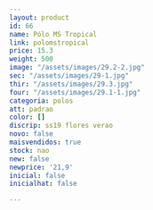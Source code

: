 ```yaml
---
layout: product
id: 66
name: Pólo MS Tropical
link: polomstropical
price: 15.3
weight: 500
image: "/assets/images/29.2-2.jpg"
sec: "/assets/images/29-1.jpg"
thir: "/assets/images/29.3.jpg"
four: "/assets/images/29.1-1.jpg"
categoria: polos
att: padrao
color: []
discrip: ss19 flores verao
novo: false
maisvendidos: true
stock: nao
new: false
newprice: '21,9'
inicial: false
inicialhat: false

---
```

